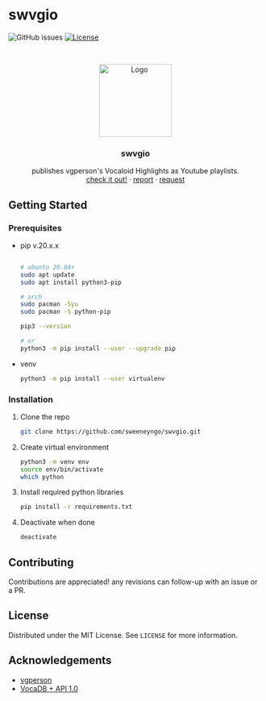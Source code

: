 # swvgio
<!--
*** To avoid retyping too much info. Do a search and replace for the following:
*** github_username, repo_name, twitter_handle, email, project_title, project_description
-->



<!-- PROJECT SHIELDS -->
<!--
*** I'm using markdown "reference style" links for readability.
*** Reference links are enclosed in brackets [ ] instead of parentheses ( ).
*** See the bottom of this document for the declaration of the reference variables
*** for contributors-url, forks-url, etc. This is an optional, concise syntax you may use.
*** https://www.markdownguide.org/basic-syntax/#reference-style-links
-->
![GitHub issues](https://img.shields.io/github/issues/sweeneyngo/swvgio?style=flat-square)
[![License](https://img.shields.io/github/license/sweeneyngo/swvgio?style=flat-square)](./LICENSE.txt)
<!-- PROJECT LOGO -->
<br />
<p align="center">
  <a href="https://www.youtube.com/channel/UCkkAwQwkwmDHTPuxr2Q7Z1g">
    <img src="https://user-images.githubusercontent.com/44306479/126502872-c45fb1b6-d874-4177-887c-308c1a22d815.png" alt="Logo" width="144" height="144">
  </a>

  <h3 align="center">swvgio</h3>

  <p align="center">
    publishes vgperson's Vocaloid Highlights as Youtube playlists.
    <br />
    <a href="https://www.youtube.com/channel/UCkkAwQwkwmDHTPuxr2Q7Z1g">check it out!</a>
    ·
    <a href="https://github.com/github_username/repo_name/issues">report</a>
    ·
    <a href="https://github.com/github_username/repo_name/issues">request</a>
  </p>
</p>




<!-- GETTING STARTED -->
## Getting Started

### Prerequisites

* pip v.20.x.x
  ```sh
  
  # ubuntu 20.04+
  sudo apt update
  sudo apt install python3-pip
  
  # arch
  sudo pacman -Syu
  sudo pacman -S python-pip  
  
  pip3 --version
  
  # or
  python3 -m pip install --user --upgrade pip
  ```
* venv
  ```sh
  python3 -m pip install --user virtualenv
  ```

### Installation

1. Clone the repo
   ```sh
   git clone https://github.com/sweeneyngo/swvgio.git
   ```
2. Create virtual environment
   ```sh
   python3 -m venv env
   source env/bin/activate
   which python
   ```
3. Install required python libraries
   ```sh
   pip install -r requirements.txt
   ```
4. Deactivate when done
   ```sh
   deactivate
   ```


<!-- CONTRIBUTING -->
## Contributing
Contributions are appreciated! any revisions can follow-up with an issue or a PR.

<!-- LICENSE -->
## License
Distributed under the MIT License. See `LICENSE` for more information.



<!-- ACKNOWLEDGEMENTS -->
## Acknowledgements

* [vgperson](https://vgperson.com/)
* [VocaDB + API 1.0](https://www.google.com/search?channel=fs&client=ubuntu&q=vocadb)

